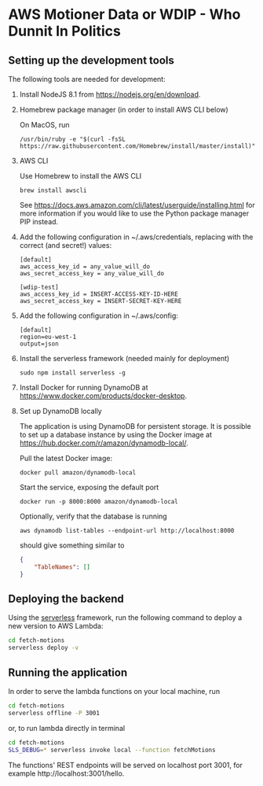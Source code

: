 # AWS Motioner Data or WDIP - Who Dunnit In Politics

## Setting up the development tools

The following tools are needed for development:

1. Install NodeJS 8.1 from https://nodejs.org/en/download.

1. Homebrew package manager (in order to install AWS CLI below)

    On MacOS, run

    ```/usr/bin/ruby -e "$(curl -fsSL https://raw.githubusercontent.com/Homebrew/install/master/install)"```

1. AWS CLI

    Use Homebrew to install the AWS CLI

    ```brew install awscli```

    See https://docs.aws.amazon.com/cli/latest/userguide/installing.html for more information if you would like to use the Python package manager PIP instead.

1. Add the following configuration in ~/.aws/credentials, replacing with the correct (and secret!) values:

    ```text
    [default]
    aws_access_key_id = any_value_will_do
    aws_secret_access_key = any_value_will_do

    [wdip-test]
    aws_access_key_id = INSERT-ACCESS-KEY-ID-HERE
    aws_secret_access_key = INSERT-SECRET-KEY-HERE
    ```

2. Add the following configuration in ~/.aws/config:

    ```text
    [default]
    region=eu-west-1
    output=json
    ```

1. Install the serverless framework (needed mainly for deployment)

    ```sudo npm install serverless -g```

1. Install Docker for running DynamoDB at https://www.docker.com/products/docker-desktop. 

1. Set up DynamoDB locally

    The application is using DynamoDB for persistent storage. It is possible to set up a database instance by using the Docker image at https://hub.docker.com/r/amazon/dynamodb-local/.

    Pull the latest Docker image:

    ```docker pull amazon/dynamodb-local```

    Start the service, exposing the default port

    ```docker run -p 8000:8000 amazon/dynamodb-local```

    Optionally, verify that the database is running

    ```aws dynamodb list-tables --endpoint-url http://localhost:8000```

    should give something similar to

    ```json
    {
        "TableNames": []
    }
    ```

## Deploying the backend

Using the [serverless](https://www.serverless.com) framework, run the following command to deploy a new version to AWS Lambda:

```bash
cd fetch-motions
serverless deploy -v
```

## Running the application

In order to serve the lambda functions on your local machine, run

```bash
cd fetch-motions
serverless offline -P 3001
```

or, to run lambda directly in terminal

```bash
cd fetch-motions
SLS_DEBUG=* serverless invoke local --function fetchMotions
```

The functions' REST endpoints will be served on localhost port 3001, for example http://localhost:3001/hello.